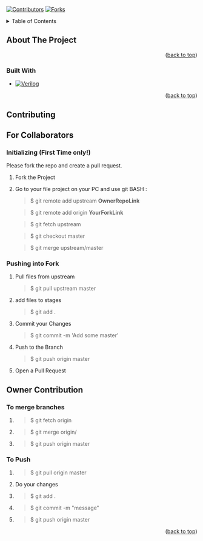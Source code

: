 <a name="readme-top"></a>

<!-- PROJECT SHIELDS -->
<!--
*** I'm using markdown "reference style" links for readability.
*** Reference links are enclosed in brackets [ ] instead of parentheses ( ).
*** See the bottom of this document for the declaration of the reference variables
*** for contributors-url, forks-url, etc. This is an optional, concise syntax you may use.
*** https://www.markdownguide.org/basic-syntax/#reference-style-links
-->
[![Contributors][contributors-shield]][contributors-url]
[![Forks][forks-shield]][forks-url]



<!-- TABLE OF CONTENTS -->
<details>
  <summary>Table of Contents</summary>
  <ol>
    <li>
      <a href="#about-the-project">About The Project</a>
      <ul>
        <li><a href="#built-with">Built With</a></li>
      </ul>
    </li>
    <li>
	<a href="#contributing">Contributing</a>
      <ul>
        <li><a href="#For-Collaborators">For Collaborators</a>
	      <ul>
        	<li><a href="#Initializing">Initializing</a></li>
       		<li><a href="#Pushing-into-Fork">Pushing into Fork</a></li>
     	      </ul>
	</li>
        <li><a href="#Owner-Contribution">Owner Contribution</a>
		<ul>
        	   <li><a href="#To-merge-branches">To merge branches</a></li>
       		   <li><a href="#To-Push">To Push</a></li>
     	        </ul>
	</li>
      </ul>

    </li>
  </ol>
</details>



<!-- ABOUT THE PROJECT -->
## About The Project



<p align="right">(<a href="#readme-top">back to top</a>)</p>



### Built With


* [![Verilog][VerilogIcon]][Verilog-url]


<p align="right">(<a href="#readme-top">back to top</a>)</p>



<!-- CONTRIBUTING -->
## Contributing

## For Collaborators

### Initializing (First Time only!)

Please fork the repo and create a pull request.

1. Fork the Project 

2. Go to your file project on your PC and use git BASH :

	> $ git remote add upstream **OwnerRepoLink** 

	> $ git remote add origin **YourForkLink**

	> $ git fetch upstream 

	> $ git checkout master 

	> $ git merge upstream/master 


### Pushing into Fork

1. Pull files from upstream
	> $ git pull upstream master

2. add files to stages
	> $ git add . 

3. Commit your Changes
	> $ git commit -m 'Add some master'

4. Push to the Branch
	> $ git push origin master

5. Open a Pull Request



## Owner Contribution

### To merge branches

1. > $ git fetch origin <Branch>

2. > $ git merge origin/<Branch>

3. > $ git push origin master

### To Push

1. > $ git pull origin master

2. Do your changes

3. > $ git add .

4. > $ git commit -m "message"

5. > $ git push origin master


<p align="right">(<a href="#readme-top">back to top</a>)</p>





<!-- MARKDOWN LINKS & IMAGES -->

[contributors-shield]: https://img.shields.io/github/contributors/AndrewGemi/PIC_8259A.svg?style=for-the-badge
[contributors-url]: https://github.com/AndrewGemi/PIC_8259A/graphs/contributors
[forks-shield]: https://img.shields.io/github/forks/AndrewGemi/PIC_8259A.svg?style=for-the-badge
[forks-url]: https://github.com/AndrewGemi/PIC_8259A/network/members

[VerilogIcon]: https://img.shields.io/badge/Verilog-123456?style=flat&logo=verilog
[Verilog-url]: https://www.accellera.org/standards/vlog 

